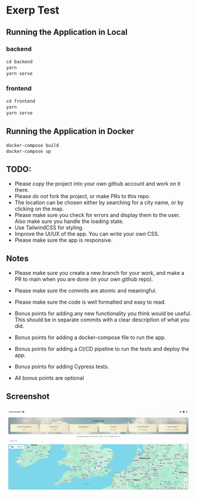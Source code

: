 # Exerp Test

## Running the Application in Local

### backend

    cd backend
    yarn
    yarn serve

### frontend

    cd frontend
    yarn
    yarn serve

## Running the Application in Docker

    docker-compose build
    docker-compose up

## TODO:

- Please *copy* the project into your own github account and work on it there.
- Please *do not* fork the project, or make PRs to this repo.
- The location can be chosen either by searching for a city name, or by clicking on the map.
- Please make sure you check for errors and display them to the user. Also make sure you handle the loading state.
- Use TailwindCSS for styling.
- Improve the UI/UX of the app. You can write your own CSS. 
- Please make sure the app is responsive.


## Notes

- Please make sure you create a new branch for your work, and make a PR to main when you are done (in your own github repo).
- Please make sure the commits are atomic and meaningful.
- Please make sure the code is well formatted and easy to read.
- Bonus points for adding any new functionality you think would be useful. This should be in separate commits with a clear description of what you did.

- Bonus points for adding a docker-compose file to run the app.
- Bonus points for adding a CI/CD pipeline to run the tests and deploy the app.
- Bonus points for adding Cypress tests.
- All bonus points are optional

## Screenshot

![](screenshot.png)